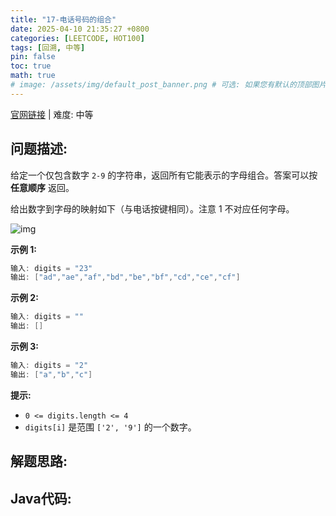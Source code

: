```yaml
---
title: "17-电话号码的组合"
date: 2025-04-10 21:35:27 +0800
categories: [LEETCODE, HOT100]
tags: [回溯, 中等]
pin: false
toc: true
math: true
# image: /assets/img/default_post_banner.png # 可选: 如果您有默认的顶部图片，取消注释并修改路径
---
```


[官网链接](https://leetcode.cn/problems/letter-combinations-of-a-phone-number/) \| 难度: 中等

## 问题描述: 

给定一个仅包含数字 `2-9` 的字符串，返回所有它能表示的字母组合。答案可以按 **任意顺序** 返回。

给出数字到字母的映射如下（与电话按键相同）。注意 1 不对应任何字母。

![img](../assets/img/posts/leetcode/p17_0.png)

**示例 1:**

```java
输入: digits = "23"
输出: ["ad","ae","af","bd","be","bf","cd","ce","cf"]
```

**示例 2:**

```java
输入: digits = ""
输出: []
```

**示例 3:**

```java
输入: digits = "2"
输出: ["a","b","c"]
```

**提示:**

- `0 <= digits.length <= 4`
- `digits[i]` 是范围 `['2', '9']` 的一个数字。

## 解题思路: 





## Java代码: 


